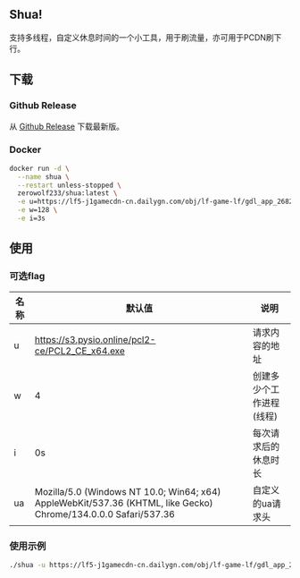 ## Shua!
支持多线程，自定义休息时间的一个小工具，用于刷流量，亦可用于PCDN刷下行。

## 下载
### Github Release
从 [Github Release](https://github.com/ZeroWolf233/shua/releases) 下载最新版。
### Docker
```bash
docker run -d \
  --name shua \
  --restart unless-stopped \
  zerowolf233/shua:latest \
  -e u=https://lf5-j1gamecdn-cn.dailygn.com/obj/lf-game-lf/gdl_app_2682/1233880772355.mp4 \
  -e w=128 \
  -e i=3s
```

## 使用
### 可选flag
| 名称 | 默认值                                                                                                              | 说明            |
|----|------------------------------------------------------------------------------------------------------------------|---------------|
| u  | https://s3.pysio.online/pcl2-ce/PCL2_CE_x64.exe                                                                  | 请求内容的地址       |
| w  | 4                                                                                                                | 创建多少个工作进程(线程) |
| i  | 0s                                                                                                               | 每次请求后的休息时长    |
| ua | Mozilla/5.0 (Windows NT 10.0; Win64; x64) AppleWebKit/537.36 (KHTML, like Gecko) Chrome/134.0.0.0 Safari/537.36  | 自定义的ua请求头     |

### 使用示例
```bash
./shua -u https://lf5-j1gamecdn-cn.dailygn.com/obj/lf-game-lf/gdl_app_2682/1233880772355.mp4 -w 128 -i 3s
```